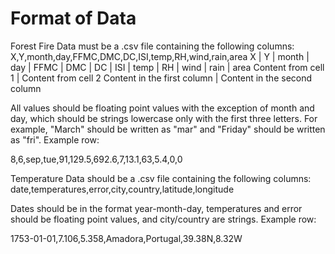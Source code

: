 # Format of Data

Forest Fire Data must be a .csv file containing the following columns:
X,Y,month,day,FFMC,DMC,DC,ISI,temp,RH,wind,rain,area
X | Y | month | day | FFMC | DMC | DC | ISI | temp | RH | wind | rain | area
Content from cell 1 | Content from cell 2
Content in the first column | Content in the second column

All values should be floating point values with the exception of month and day,
which should be strings lowercase only with the first three letters. For example,
"March" should be written as "mar" and "Friday" should be written as "fri".
Example row:

8,6,sep,tue,91,129.5,692.6,7,13.1,63,5.4,0,0

Temperature Data should be a .csv file containing the following columns:
date,temperatures,error,city,country,latitude,longitude

Dates should be in the format year-month-day, temperatures and error should be
floating point values, and city/country are strings.
Example row:

1753-01-01,7.106,5.358,Amadora,Portugal,39.38N,8.32W
